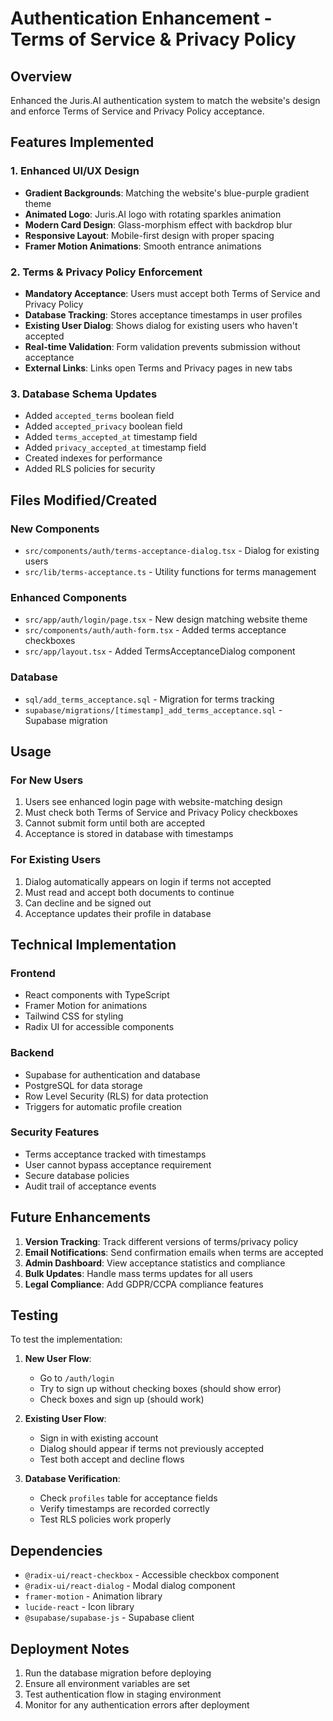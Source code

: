 # Authentication Enhancement - Terms of Service & Privacy Policy

## Overview

Enhanced the Juris.AI authentication system to match the website's design and enforce Terms of Service and Privacy Policy acceptance.

## Features Implemented

### 1. Enhanced UI/UX Design
- **Gradient Backgrounds**: Matching the website's blue-purple gradient theme
- **Animated Logo**: Juris.AI logo with rotating sparkles animation
- **Modern Card Design**: Glass-morphism effect with backdrop blur
- **Responsive Layout**: Mobile-first design with proper spacing
- **Framer Motion Animations**: Smooth entrance animations

### 2. Terms & Privacy Policy Enforcement
- **Mandatory Acceptance**: Users must accept both Terms of Service and Privacy Policy
- **Database Tracking**: Stores acceptance timestamps in user profiles
- **Existing User Dialog**: Shows dialog for existing users who haven't accepted
- **Real-time Validation**: Form validation prevents submission without acceptance
- **External Links**: Links open Terms and Privacy pages in new tabs

### 3. Database Schema Updates
- Added `accepted_terms` boolean field
- Added `accepted_privacy` boolean field  
- Added `terms_accepted_at` timestamp field
- Added `privacy_accepted_at` timestamp field
- Created indexes for performance
- Added RLS policies for security

## Files Modified/Created

### New Components
- `src/components/auth/terms-acceptance-dialog.tsx` - Dialog for existing users
- `src/lib/terms-acceptance.ts` - Utility functions for terms management

### Enhanced Components  
- `src/app/auth/login/page.tsx` - New design matching website theme
- `src/components/auth/auth-form.tsx` - Added terms acceptance checkboxes
- `src/app/layout.tsx` - Added TermsAcceptanceDialog component

### Database
- `sql/add_terms_acceptance.sql` - Migration for terms tracking
- `supabase/migrations/[timestamp]_add_terms_acceptance.sql` - Supabase migration

## Usage

### For New Users
1. Users see enhanced login page with website-matching design
2. Must check both Terms of Service and Privacy Policy checkboxes
3. Cannot submit form until both are accepted
4. Acceptance is stored in database with timestamps

### For Existing Users
1. Dialog automatically appears on login if terms not accepted
2. Must read and accept both documents to continue
3. Can decline and be signed out
4. Acceptance updates their profile in database

## Technical Implementation

### Frontend
- React components with TypeScript
- Framer Motion for animations
- Tailwind CSS for styling
- Radix UI for accessible components

### Backend
- Supabase for authentication and database
- PostgreSQL for data storage
- Row Level Security (RLS) for data protection
- Triggers for automatic profile creation

### Security Features
- Terms acceptance tracked with timestamps
- User cannot bypass acceptance requirement
- Secure database policies
- Audit trail of acceptance events

## Future Enhancements

1. **Version Tracking**: Track different versions of terms/privacy policy
2. **Email Notifications**: Send confirmation emails when terms are accepted
3. **Admin Dashboard**: View acceptance statistics and compliance
4. **Bulk Updates**: Handle mass terms updates for all users
5. **Legal Compliance**: Add GDPR/CCPA compliance features

## Testing

To test the implementation:

1. **New User Flow**:
   - Go to `/auth/login`
   - Try to sign up without checking boxes (should show error)
   - Check boxes and sign up (should work)

2. **Existing User Flow**:
   - Sign in with existing account
   - Dialog should appear if terms not previously accepted
   - Test both accept and decline flows

3. **Database Verification**:
   - Check `profiles` table for acceptance fields
   - Verify timestamps are recorded correctly
   - Test RLS policies work properly

## Dependencies

- `@radix-ui/react-checkbox` - Accessible checkbox component
- `@radix-ui/react-dialog` - Modal dialog component  
- `framer-motion` - Animation library
- `lucide-react` - Icon library
- `@supabase/supabase-js` - Supabase client

## Deployment Notes

1. Run the database migration before deploying
2. Ensure all environment variables are set
3. Test authentication flow in staging environment
4. Monitor for any authentication errors after deployment
